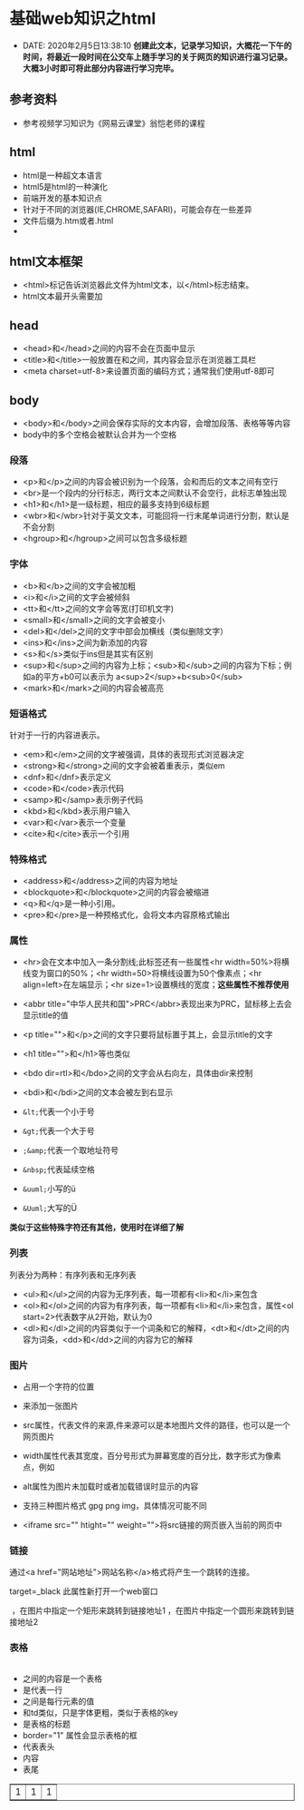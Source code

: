 # 基础web知识之html

- DATE: 2020年2月5日13:38:10 **创建此文本，记录学习知识，大概花一下午的时间，将最近一段时间在公交车上随手学习的关于网页的知识进行温习记录。大概3小时即可将此部分内容进行学习完毕。**
 

## 参考资料

- 参考视频学习知识为《网易云课堂》翁恺老师的课程

## html

- html是一种超文本语言
- html5是html的一种演化
- 前端开发的基本知识点
- 针对于不同的浏览器(IE,CHROME,SAFARI)，可能会存在一些差异
- 文件后缀为.htm或者.html
- 

## html文本框架
- \<html>标记告诉浏览器此文件为html文本，以\</html>标志结束。
- html文本最开头需要加<!DOCTYPE html>

## head
- \<head>和\</head>之间的内容不会在页面中显示
- \<title>和\</title>一般放置在<head>和</head>之间，其内容会显示在浏览器工具栏
- \<meta charset=utf-8>来设置页面的编码方式；通常我们使用utf-8即可

## body
- \<body>和\</body>之间会保存实际的文本内容，会增加段落、表格等等内容
- body中的多个空格会被默认合并为一个空格

### 段落
- \<p\>和\</p\>之间的内容会被识别为一个段落，会和而后的文本之间有空行
- \<br>是一个段内的分行标志，两行文本之间默认不会空行，此标志单独出现
- \<h1>和\</h1>是一级标题，相应的最多支持到6级标题
- \<wbr>和\</wbr>针对于英文文本，可能回将一行末尾单词进行分割，默认是不会分割
- \<hgroup>和<\/hgroup>之间可以包含多级标题

### 字体
- \<b>和\</b>之间的文字会被加粗
- \<i>和\</i>之间的文字会被倾斜
- \<tt>和\</tt>之间的文字会等宽(打印机文字)
- \<small>和\</small>之间的文字会被变小
- \<del>和\</del>之间的文字中部会加横线（类似删除文字）
- \<ins>和\</ins>之间为新添加的内容
- \<s>和\</s>类似于ins但是其实有区别
- \<sup>和\</sup>之间的内容为上标；\<sub>和\</sub>之间的内容为下标；例如a的平方+b0可以表示为 a\<sup>2\</sup>+b\<sub>0\</sub>
- \<mark>和\</mark>之间的内容会被高亮

### 短语格式
针对于一行的内容进表示。

- \<em>和\</em>之间的文字被强调，具体的表现形式浏览器决定
- \<strong>和\</strong>之间的文字会被着重表示，类似em
- \<dnf>和\</dnf>表示定义
- \<code>和\</code>表示代码
- \<samp>和\</samp>表示例子代码
- \<kbd>和\</kbd>表示用户输入
- \<var>和\</var>表示一个变量
- \<cite>和\</cite>表示一个引用

### 特殊格式
- \<address>和\</address>之间的内容为地址
- \<blockquote>和\</blockquote>之间的内容会被缩进
- \<q>和\</q>是一种小引用。
- \<pre>和\</pre>是一种预格式化，会将文本内容原格式输出

### 属性
- \<hr>会在文本中加入一条分割线;此标签还有一些属性\<hr width=50%>将横线变为窗口的50%；\<hr width=50>将横线设置为50个像素点；\<hr align=left>在左端显示；\<hr size=1>设置横线的宽度；**这些属性不推荐使用**

- \<abbr title="中华人民共和国">PRC\</abbr>表现出来为PRC，鼠标移上去会显示title的值
- \<p title="">和\</p>之间的文字只要将鼠标置于其上，会显示title的文字
- \<h1 title="">和\</h1>等也类似
- \<bdo dir=rtl>和\</bdo>之间的文字会从右向左，具体由dir来控制
- \<bdi>和\</bdi>之间的文本会被左到右显示
- `&lt;`代表一个小于号
- `&gt;`代表一个大于号
- `;&amp;`代表一个取地址符号
- `&nbsp;`代表延续空格 
- `&uuml;`小写的&uuml;
- `&Uuml;`大写的&Uuml;

**类似于这些特殊字符还有其他，使用时在详细了解**

### 列表
列表分为两种：有序列表和无序列表

- \<ul>和\</ul>之间的内容为无序列表，每一项都有\<li>和\</li>来包含
- \<ol>和\</ol>之间的内容为有序列表，每一项都有\<li>和\</li>来包含，属性\<ol start=2>代表数字从2开始，默认为0
- \<dl>和\</dl>之间的内容类似于一个词条和它的解释，\<dt>和\</dt>之间的内容为词条，\<dd>和\</dd>之间的内容为它的解释

### 图片
- 占用一个字符的位置
- <img src="" width="" height="" alt=""/>来添加一张图片
- src属性，代表文件的来源,件来源可以是本地图片文件的路径，也可以是一个网页图片
- width属性代表其宽度，百分号形式为屏幕宽度的百分比，数字形式为像素点，例如
- alt属性为图片未加载时或者加载错误时显示的内容
- 支持三种图片格式 gpg png img，具体情况可能不同

- \<iframe src="" htight="" weight=""></iframe>将src链接的网页嵌入当前的网页中

### 链接
通过\<a href="网站地址">网站名称\</a>格式将产生一个跳转的连接。

target=_black 此属性新打开一个web窗口

<img src="" usemap="#map" />
<map name="map">
<area shape="rect" coords="0,0,50,50" href="连接地址1" alt="" />，在图片中指定一个矩形来跳转到链接地址1
<area shape="circle" coords="75,75,25" href="连接地址" alt="" />，在图片中指定一个圆形来跳转到链接地址2 
</map>

### 表格
- <table></table>之间的内容是一个表格
- <tr></tr>是代表一行
- <td></td>之间是每行元素的值
- <th></th>和td类似，只是字体更粗，类似于表格的key
- <caption></caption>是表格的标题
- border="1" 属性会显示表格的框
- <thead></thead>代表表头
- <tbody></tbody>内容
- <tfoot></tfoot>表尾


<table border="1">
	<tr>
		<td>1</td>
		<td>1</td>
		<td>1</td>
	</tr>
</table>